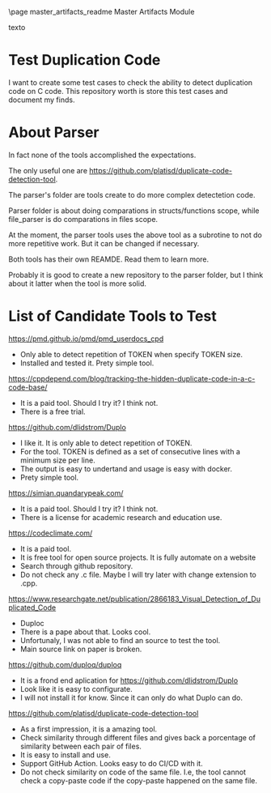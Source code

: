 \page master_artifacts_readme Master Artifacts Module

texto

# Test Duplication Code

I want to create some test cases to check the ability to detect duplication code on C code. This repository worth is store this test cases and document my finds.

# About Parser

In fact none of the tools accomplished the expectations. 

The only useful one are https://github.com/platisd/duplicate-code-detection-tool. 

The parser's folder are tools create to do more complex detectetion code. 

Parser folder is about doing comparations in structs/functions scope, while file_parser is do comparations in files scope.

At the moment, the parser tools uses the above tool as a subrotine to not do more repetitive work. But it can be changed if necessary.

Both tools has their own REAMDE. Read them to learn more.

Probably it is good to create a new repository to the parser folder, but I think about it latter when the tool is more solid.

# List of Candidate Tools to Test

https://pmd.github.io/pmd/pmd_userdocs_cpd

- Only able to detect repetition of TOKEN when specify TOKEN size. 
- Installed and tested it. Prety simple tool.

https://cppdepend.com/blog/tracking-the-hidden-duplicate-code-in-a-c-code-base/

- It is a paid tool. Should I try it? I think not.
- There is a free trial.

https://github.com/dlidstrom/Duplo

- I like it. It is only able to detect repetition of TOKEN.
- For the tool. TOKEN is defined as a set of consecutive lines with a minimum size per line.
- The output is easy to undertand and usage is easy with docker.
- Prety simple tool.

https://simian.quandarypeak.com/

- It is a paid tool. Should I try it? I think not.
- There is a license for academic research and education use.

https://codeclimate.com/

- It is a paid tool. 
- It is free tool for open source projects. It is fully automate on a website
- Search through github repository.
- Do not check any .c file. Maybe I will try later with change extension to .cpp.


https://www.researchgate.net/publication/2866183_Visual_Detection_of_Duplicated_Code

- Duploc 
- There is a pape about that. Looks cool.
- Unfortunaly, I was not able to find an source to test the tool.
- Main source link on paper is broken.

https://github.com/duploq/duploq

- It is a frond end aplication for https://github.com/dlidstrom/Duplo
- Look like it is easy to configurate.
- I will not install it for know. Since it can only do what Duplo can do. 

https://github.com/platisd/duplicate-code-detection-tool

- As a first impression, it is a amazing tool.
- Check similarity through different files and gives back a porcentage of similarity between each pair of files.
- It is easy to install and use. 
- Support GitHub Action. Looks easy to do CI/CD with it.
- Do not check similarity on code of the same file. I.e, the tool cannot check a copy-paste code if the copy-paste happened on the same file.
